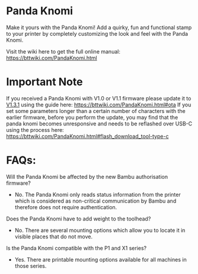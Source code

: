 # Panda Knomi
Make it yours with the Panda Knomi! Add a quirky, fun and functional stamp to your printer by completely customizing the look and feel with the Panda Knomi.

Visit the wiki here to get the full online manual: https://bttwiki.com/PandaKnomi.html

# Important Note

If you received a Panda Knomi with V1.0 or V1.1 firmware please update it to [V1.3.1](https://github.com/bigtreetech/PandaKnomi/tree/master/Firmware/v1.0.3.1) using the guide here: https://bttwiki.com/PandaKnomi.html#ota
If you set some parameters longer than a certain number of characters with the earlier firmware, before you perform the update, you may find that the panda knomi becomes unresponsive and needs to be reflashed over USB-C using the process here: https://bttwiki.com/PandaKnomi.html#flash_download_tool-type-c

# FAQs:

Will the Panda Knomi be affected by the new Bambu authorisation firmware?
- No. The Panda Knomi only reads status information from the printer which is considered as non-critical communication by Bambu and therefore does not require authentication.

Does the Panda Knomi have to add weight to the toolhead?
- No. There are several mounting options which allow you to locate it in visible places that do not move.

Is the Panda Knomi compatible with the P1 and X1 series?
- Yes. There are printable mounting options available for all machines in those series.

